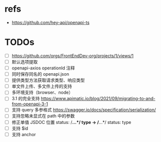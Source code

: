 # refs
- https://github.com/hey-api/openapi-ts

# TODOs
- [ ] <https://github.com/orgs/FrontEndDev-org/projects/1/views/1>
- [ ] 默认选项提取
- [ ] openapi-axios operationId 注释
- [ ] 同时保存同名的 openapi.json
- [ ] 提供类型方法获取请求类型、响应类型
- [ ] 单文件上传、多文件上传的支持
- [ ] 多环境支持（browser、node）
- [ ] 3.1 的完全支持 https://www.apimatic.io/blog/2021/09/migrating-to-and-from-openapi-3-1
- [ ] 支持 query 多参格式 https://swagger.io/docs/specification/serialization/
- [ ] 支持忽略未显式在 path 中的参数
- [ ] 修正单值 JSDOC 位置 status: /**...*/ type -> /**...*/ status: type
- [ ] 支持 $id
- [ ] 支持 anchor
